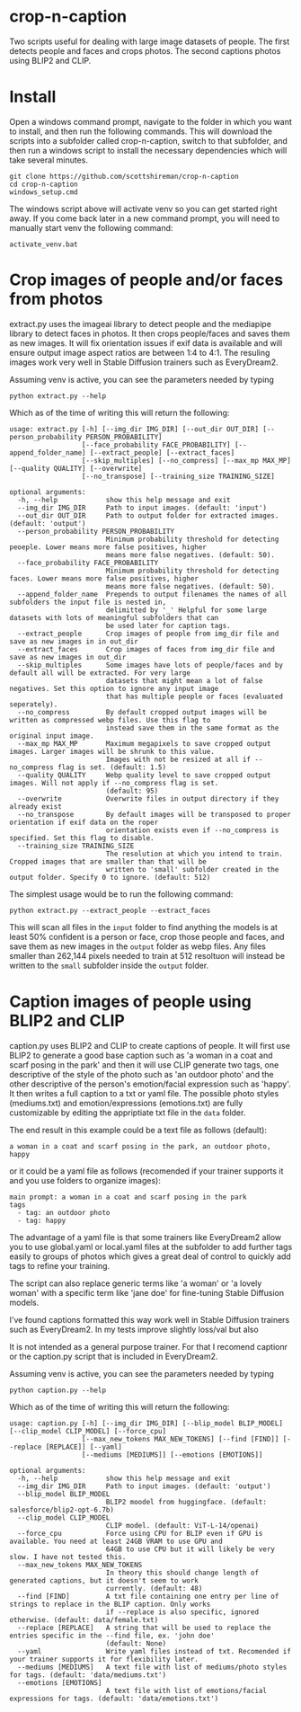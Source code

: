# crop-n-caption
Two scripts useful for dealing with large image datasets of people. The first detects people and faces and crops photos. The second captions photos using BLIP2 and CLIP.

# Install

Open a windows command prompt, navigate to the folder in which you want to install, and then run the following commands. This will download the scripts into a subfolder called crop-n-caption, switch to that subfolder, and then run a windows script to install the necessary dependencies which will take several minutes.

```
git clone https://github.com/scottshireman/crop-n-caption
cd crop-n-caption
windows_setup.cmd
```

The windows script above will activate venv so you can get started right away. If you come back later in a new command prompt, you will need to manually start venv the following command:

```
activate_venv.bat
```


# Crop images of people and/or faces from photos
extract.py uses the imageai library to detect people and the mediapipe library to detect faces in photos. It then crops people/faces and saves them as new images. It will fix orientation issues if exif data is available and will ensure output image aspect ratios are between 1:4 to 4:1. The resuling images work very well in Stable Diffusion trainers such as EveryDream2.

Assuming venv is active, you can see the parameters needed by typing
```
python extract.py --help
```

Which as of the time of writing this will return the following:
```
usage: extract.py [-h] [--img_dir IMG_DIR] [--out_dir OUT_DIR] [--person_probability PERSON_PROBABILITY]
                  [--face_probability FACE_PROBABILITY] [--append_folder_name] [--extract_people] [--extract_faces]
                  [--skip_multiples] [--no_compress] [--max_mp MAX_MP] [--quality QUALITY] [--overwrite]
                  [--no_transpose] [--training_size TRAINING_SIZE]

optional arguments:
  -h, --help            show this help message and exit
  --img_dir IMG_DIR     Path to input images. (default: 'input')
  --out_dir OUT_DIR     Path to output folder for extracted images. (default: 'output')
  --person_probability PERSON_PROBABILITY
                        Minimum probability threshold for detecting peoeple. Lower means more false positives, higher
                        means more false negatives. (default: 50).
  --face_probability FACE_PROBABILITY
                        Minimum probability threshold for detecting faces. Lower means more false positives, higher
                        means more false negatives. (default: 50).
  --append_folder_name  Prepends to output filenames the names of all subfolders the input file is nested in,
                        delimitted by '_' Helpful for some large datasets with lots of meaningful subfolders that can
                        be used later for caption tags.
  --extract_people      Crop images of people from img_dir file and save as new images in in out_dir
  --extract_faces       Crop images of faces from img_dir file and save as new images in out_dir
  --skip_multiples      Some images have lots of people/faces and by default all will be extracted. For very large
                        datasets that might mean a lot of false negatives. Set this option to ignore any input image
                        that has multiple people or faces (evaluated seperately).
  --no_compress         By default cropped output images will be written as compressed webp files. Use this flag to
                        instead save them in the same format as the original input image.
  --max_mp MAX_MP       Maximum megapixels to save cropped output images. Larger images will be shrunk to this value.
                        Images with not be resized at all if --no_compress flag is set. (default: 1.5)
  --quality QUALITY     Webp quality level to save cropped output images. Will not apply if --no_compress flag is set.
                        (default: 95)
  --overwrite           Overwrite files in output directory if they already exist
  --no_transpose        By default images will be transposed to proper orientation if exif data on the roper
                        orientation exists even if --no_compress is specified. Set this flag to disable.
  --training_size TRAINING_SIZE
                        The resolution at which you intend to train. Cropped images that are smaller than that will be
                        written to 'small' subfolder created in the output folder. Specify 0 to ignore. (default: 512)
```

The simplest usage would be to run the following command:
```
python extract.py --extract_people --extract_faces
```
This will scan all files in the ```input``` folder to find anything the models is at least 50% confident is a person or face, crop those people and faces, and save them as new images in the ```output``` folder as webp files. Any files smaller than 262,144 pixels needed to train at 512 resoltuon will instead be written to the ```small``` subfolder inside the ```output``` folder.

# Caption images of people using BLIP2 and CLIP
caption.py uses BLIP2 and CLIP to create captions of people. It will first use BLIP2 to generate a good base caption such as 'a woman in a coat and scarf posing in the park' and then it will use CLIP generate two tags, one descriptive of the style of the photo such as 'an outdoor photo' and the other descriptive of the person's emotion/facial expression such as 'happy'. It then writes a full caption to a txt or yaml file. The possible photo styles (mediums.txt) and emotion/expressions (emotions.txt) are fully customizable by editing the appriptiate txt file in the ```data``` folder.

The end result in this example could be a text file as follows (default):
```
a woman in a coat and scarf posing in the park, an outdoor photo, happy
```

or it could be a yaml file as follows (recomended if your trainer supports it and you use folders to organize images):
```
main prompt: a woman in a coat and scarf posing in the park
tags
  - tag: an outdoor photo
  - tag: happy
```

The advantage of a yaml file is that some trainers like EveryDream2 allow you to use global.yaml or local.yaml files at the subfolder to add further tags easily to groups of photos which gives a great deal of control to quickly add tags to refine your training.

The script can also replace generic terms like 'a woman' or 'a lovely woman' with a specific term like 'jane doe' for fine-tuning Stable Diffusion models.

I've found captions formatted this way work well in Stable Diffusion trainers such as EveryDream2. In my tests  improve slightly loss/val but also 

It is not intended as a general purpose trainer. For that I recomend captionr or the caption.py script that is included in EveryDream2.

Assuming venv is active, you can see the parameters needed by typing
```
python caption.py --help
```
Which as of the time of writing this will return the following:
```
usage: caption.py [-h] [--img_dir IMG_DIR] [--blip_model BLIP_MODEL] [--clip_model CLIP_MODEL] [--force_cpu]
                  [--max_new_tokens MAX_NEW_TOKENS] [--find [FIND]] [--replace [REPLACE]] [--yaml]
                  [--mediums [MEDIUMS]] [--emotions [EMOTIONS]]

optional arguments:
  -h, --help            show this help message and exit
  --img_dir IMG_DIR     Path to input images. (default: 'output')
  --blip_model BLIP_MODEL
                        BLIP2 moodel from huggingface. (default: salesforce/blip2-opt-6.7b)
  --clip_model CLIP_MODEL
                        CLIP model. (default: ViT-L-14/openai)
  --force_cpu           Force using CPU for BLIP even if GPU is available. You need at least 24GB VRAM to use GPU and
                        64GB to use CPU but it will likely be very slow. I have not tested this.
  --max_new_tokens MAX_NEW_TOKENS
                        In theory this should change length of generated captions, but it doesn't seem to work
                        currently. (default: 48)
  --find [FIND]         A txt file containing one entry per line of strings to replace in the BLIP caption. Only works
                        if --replace is also specific, ignored otherwise. (default: data/female.txt)
  --replace [REPLACE]   A string that will be used to replace the entries specific in the --find file, ex. 'john doe'
                        (default: None)
  --yaml                Write yaml files instead of txt. Recomended if your trainer supports it for flexibility later.
  --mediums [MEDIUMS]   A text file with list of mediums/photo styles for tags. (default: 'data/mediums.txt')
  --emotions [EMOTIONS]
                        A text file with list of emotions/facial expressions for tags. (default: 'data/emotions.txt')
```
